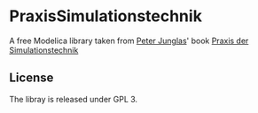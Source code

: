 PraxisSimulationstechnik
========================

A free Modelica library taken from [Peter Junglas](http://www.peter-junglas.de)' book [Praxis der Simulationstechnik](http://www.peter-junglas.de/fh/publications/simulation)

## License

The libray is released under GPL 3.

